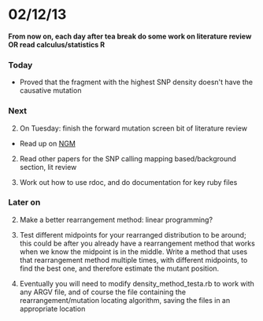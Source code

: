 02/12/13
========================================================

**From now on, each day after tea break do some work on literature review OR read calculus/statistics R**

### Today

- Proved that the fragment with the highest SNP density doesn't have the causative mutation

### Next

2. On Tuesday: finish the forward mutation screen bit of literature review
 - Read up on [NGM](http://bar.utoronto.ca/ngm/description.html)

2. Read other papers for the SNP calling mapping based/background section, lit review

3. Work out how to use rdoc, and do documentation for key ruby files

### Later on

2. Make a better rearrangement method: linear programming?

3. Test different midpoints for your rearranged distribution to be around; this could be after you already have a rearrangement method that works when we know the midpoint is in the middle. Write a method that uses that rearrangement method multiple times, with different midpoints, to find the best one, and therefore estimate the mutant position.

4. Eventually you will need to modify density_method_testa.rb to work with any ARGV file, and of course the file containing the rearrangement/mutation locating algorithm, saving the files in an appropriate location

